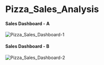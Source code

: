 # Pizza_Sales_Analysis

#### Sales Dashboard - A

![Pizza_Sales_Dashboard-1](https://github.com/SanjaysAnalysis/Pizza_Sales_Analysis/assets/150272382/0ee4b45d-78c6-4bb7-afa7-fa822adef46a)

#### Sales Dashboard - B

![Pizza_Sales_Dashboard-2](https://github.com/SanjaysAnalysis/Pizza_Sales_Analysis/assets/150272382/9a50a24b-140f-436d-a34f-2aa7a8913430)
